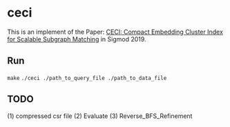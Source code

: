 # ceci
This is an implement of the Paper: [ CECI: Compact Embedding Cluster Index for Scalable Subgraph Matching](https://www2.seas.gwu.edu/~howie/publications/CECI-SIGMOD19.pdf) in Sigmod 2019.

## Run
`make`
`./ceci ./path_to_query_file ./path_to_data_file`

## TODO
(1) compressed csr file
(2) Evaluate
(3) Reverse_BFS_Refinement
